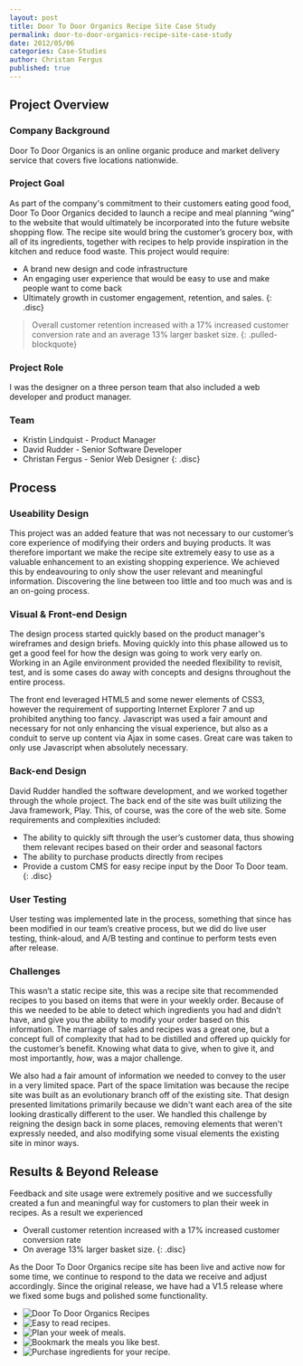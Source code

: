 ```yaml
---
layout: post
title: Door To Door Organics Recipe Site Case Study
permalink: door-to-door-organics-recipe-site-case-study
date: 2012/05/06 
categories: Case-Studies
author: Christan Fergus
published: true
---
```

## Project Overview ##

### Company Background ###

Door To Door Organics is an online organic produce and market delivery service that covers five locations nationwide.

### Project Goal ###

As part of the company's commitment to their customers eating good food, Door To Door Organics decided to launch a recipe and meal planning “wing” to the website that would ultimately be incorporated into the future website shopping flow. The recipe site would bring the customer’s grocery box, with all of its ingredients, together with recipes to help provide inspiration in the kitchen and reduce food waste. This project would require:

- A brand new design and code infrastructure
- An engaging user experience that would be easy to use and make people want to come back
- Ultimately growth in customer engagement, retention, and sales.
{: .disc}

> Overall customer retention increased with a 17% increased customer conversion rate and an average 13% larger basket size.
{: .pulled-blockquote}

### Project Role ###

I was the designer on a three person team that also included a web developer and product manager.

### Team ###

- Kristin Lindquist - Product Manager
- David Rudder - Senior Software Developer
- Christan Fergus - Senior Web Designer
{: .disc}

## Process ##

### Useability Design ###
This project was an added feature that was not necessary to our customer’s core experience of modifying their orders and buying products. It was therefore important we make the recipe site extremely easy to use as a valuable enhancement to an existing shopping experience. We achieved this by endeavouring to only show the user relevant and meaningful information. Discovering the line between too little and too much was and is an on-going process.

### Visual &amp; Front-end Design ###

The design process started quickly based on the product manager's wireframes and design briefs.  Moving quickly into this phase allowed us to get a good feel for how the design was going to work very early on. Working in an Agile environment provided the needed flexibility to revisit, test, and is some cases do away with concepts and designs throughout the entire process.

The front end leveraged HTML5 and some newer elements of CSS3, however the requirement of supporting Internet Explorer 7 and up prohibited anything too fancy. Javascript was used a fair amount and necessary for not only enhancing the visual experience, but also as a conduit to serve up content via Ajax in some cases. Great care was taken to only use Javascript when absolutely necessary.

### Back-end Design ###

David Rudder handled the software development, and we worked together through the whole project. The back end of the site was built utilizing the Java framework, Play. This, of course, was the core of the web site. Some requirements and complexities included:

- The ability to quickly sift through the user’s customer data, thus showing them relevant recipes based on their order and seasonal factors
- The ability to purchase products directly from recipes
- Provide a custom CMS for easy recipe input by the Door To Door team.
{: .disc}

### User Testing ###

User testing was implemented late in the process, something that since has been modified in our team’s creative process, but we did do live user testing, think-aloud, and A/B testing and continue to perform tests even after release.

### Challenges ###

This wasn’t a static recipe site, this was a recipe site that recommended recipes to you based on items that were in your weekly order. Because of this we needed to be able to detect which ingredients you had and didn’t have, and give you the ability to modify your order based on this information. The marriage of sales and recipes was a great one, but a concept full of complexity that had to be distilled and offered up quickly for the customer’s benefit. Knowing what data to give, when to give it, and most importantly, <em>how</em>, was a major challenge.

We also had a fair amount of information we needed to convey to the user in a very limited space. Part of the space limitation was because the recipe site was built as an evolutionary branch off of the existing site. That design presented limitations primarily because we didn't want each area of the site looking drastically different to the user. We handled this challenge by reigning the design back in some places, removing elements that weren't expressly needed, and also modifying some visual elements the existing site in minor ways. 

## Results &amp; Beyond Release ##

Feedback and site usage were extremely positive and we successfully created a fun and meaningful way for customers to plan their week in recipes. As a result we experienced 

- Overall customer retention increased with a 17% increased customer conversion rate
- On average 13% larger basket size.
{: .disc}

As the Door To Door Organics recipe site has been live and active now for some time, we continue to respond to the data we receive and adjust accordingly. Since the original release, we have had a V1.5 release where we fixed some bugs and polished some functionality.

<div class="slider">
	<ul class="bjqs">
		<li><img src="{{ "/img/dtdo/recipe-find.jpg" | prepend: site.baseurl }}" alt="Door To Door Organics Recipes" /></li>
		<li><img src="{{ "/img/dtdo/recipe-recipe.jpg" | prepend: site.baseurl }}" alt="Easy to read recipes." /></li>
		<li><img src="{{ "/img/dtdo/recipe-plan.jpg" | prepend: site.baseurl }}" alt="Plan your week of meals." /></li>
		<li><img src="{{ "/img/dtdo/recipe-bookmarks.jpg" | prepend: site.baseurl }}" alt="Bookmark the meals you like best." /></li>
		<li><img src="{{ "/img/dtdo/recipe-sbp.jpg" | prepend: site.baseurl }}" alt="Purchase ingredients for your recipe." /></li>
	</ul>
</div>